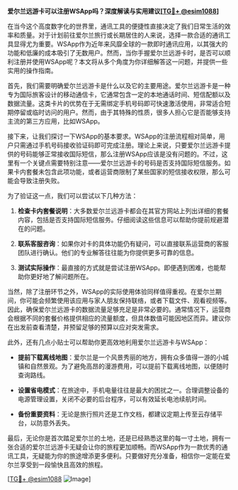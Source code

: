 **爱尔兰远游卡可以注册WSApp吗？深度解读与实用建议[[TG💪+ @esim1088](https://t.me/s/esim1088)]**

在当今这个高度数字化的世界里，通讯工具的便捷性直接决定了我们日常生活的效率和质量。对于计划前往爱尔兰旅行或长期居住的人来说，选择一款合适的通讯工具显得尤为重要。WSApp作为近年来风靡全球的一款即时通讯应用，以其强大的功能和低廉的成本吸引了无数用户。然而，当你手握爱尔兰远游卡时，是否可以顺利注册并使用WSApp呢？本文将从多个角度为你详细解答这一问题，并提供一些实用的操作指南。

首先，我们需要明确爱尔兰远游卡是什么以及它的主要用途。爱尔兰远游卡是一种专为国际旅客设计的移动通信卡，它通常包含一定的本地通话时间、短信配额以及数据流量。这类卡片的优势在于无需绑定手机号码即可快速激活使用，非常适合短期停留或临时访问的用户。然而，由于其特殊的性质，很多人担心它是否能够支持主流的第三方应用，比如WSApp。

接下来，让我们探讨一下WSApp的基本要求。WSApp的注册流程相对简单，用户只需通过手机号码接收验证码即可完成注册。理论上来说，只要爱尔兰远游卡提供的号码能够正常接收国际短信，那么注册WSApp应该是没有问题的。不过，这里有一个关键点需要特别注意——爱尔兰远游卡的号码是否支持国际短信服务。如果卡内套餐未包含此项功能，或者运营商限制了某些国家的短信接收权限，那么可能会导致注册失败。

为了验证这一点，我们可以尝试以下几种方法：

1. **检查卡内套餐说明**：大多数爱尔兰远游卡都会在其官方网站上列出详细的套餐内容，包括是否支持国际短信服务。仔细阅读这些信息可以帮助你提前规避潜在的问题。
   
2. **联系客服咨询**：如果你对卡的具体功能仍有疑问，可以直接联系运营商的客服团队进行确认。他们的专业解答往往能为你提供更多可靠的信息。

3. **测试实际操作**：最直接的方式就是尝试注册WSApp。即便遇到困难，也能帮助你更好地了解问题所在。

当然，除了注册环节之外，WSApp的实际使用体验同样值得重视。在爱尔兰期间，你可能会频繁使用该应用与家人朋友保持联络，或者下载文件、观看视频等。因此，确保爱尔兰远游卡的数据流量足够充足是非常必要的。通常情况下，运营商会根据不同的套餐价格提供相应的流量额度，但具体数值可能因地区而异。建议你在出发前查看清楚，并预留足够的预算以应对突发需求。

此外，还有几点小贴士可以帮助你更高效地利用爱尔兰远游卡与WSApp：

- **提前下载离线地图**：爱尔兰是一个风景秀丽的地方，拥有众多值得一游的小城镇和自然景观。为了避免高昂的漫游费用，可以提前下载离线地图，以便随时查询路线。
  
- **设置省电模式**：在旅途中，手机电量往往是最大的困扰之一。合理调整设备的电源管理设置，关闭不必要的后台程序，可以有效延长电池续航时间。

- **备份重要资料**：无论是旅行照片还是工作文档，都建议定期上传至云存储平台，以防意外丢失。

最后，无论你是首次踏足爱尔兰的土地，还是已经熟悉这里的每一寸土地，拥有一张合适的爱尔兰远游卡无疑会让你的旅程更加顺畅。而WSApp作为一款优秀的通讯工具，无疑能为你的旅途增添更多便利。只要做好充分准备，相信你一定能在爱尔兰享受到一段愉快且高效的旅程。

[[TG💪+ @esim1088](https://t.me/s/esim1088) ![Image](https://i.postimg.cc/4NQfJmqS/Snipaste-2025-05-13-00-14-12.png)]